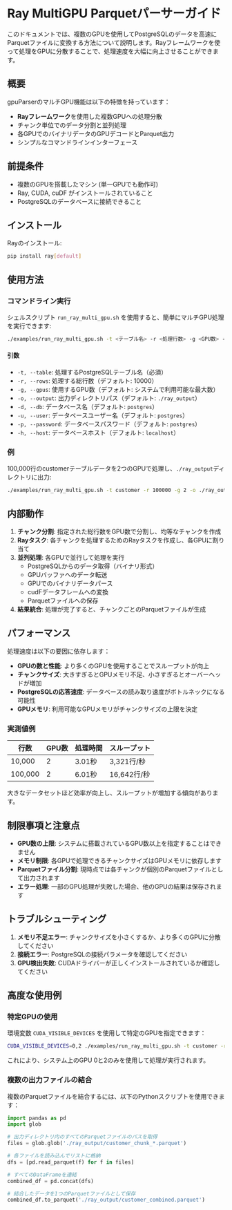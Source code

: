 # Ray MultiGPU Parquetパーサーガイド

このドキュメントでは、複数のGPUを使用してPostgreSQLのデータを高速にParquetファイルに変換する方法について説明します。Rayフレームワークを使って処理をGPUに分散することで、処理速度を大幅に向上させることができます。

## 概要

gpuParserのマルチGPU機能は以下の特徴を持っています：

- **Rayフレームワーク**を使用した複数GPUへの処理分散
- チャンク単位でのデータ分割と並列処理
- 各GPUでのバイナリデータのGPUデコードとParquet出力
- シンプルなコマンドラインインターフェース

## 前提条件

- 複数のGPUを搭載したマシン (単一GPUでも動作可)
- Ray, CUDA, cuDF がインストールされていること
- PostgreSQLのデータベースに接続できること

## インストール

Rayのインストール:

```bash
pip install ray[default]
```

## 使用方法

### コマンドライン実行

シェルスクリプト `run_ray_multi_gpu.sh` を使用すると、簡単にマルチGPU処理を実行できます:

```bash
./examples/run_ray_multi_gpu.sh -t <テーブル名> -r <処理行数> -g <GPU数> -o <出力ディレクトリ>
```

#### 引数

- `-t, --table`: 処理するPostgreSQLテーブル名（必須）
- `-r, --rows`: 処理する総行数（デフォルト: 10000）
- `-g, --gpus`: 使用するGPU数（デフォルト: システムで利用可能な最大数）
- `-o, --output`: 出力ディレクトリパス（デフォルト: `./ray_output`）
- `-d, --db`: データベース名（デフォルト: `postgres`）
- `-u, --user`: データベースユーザー名（デフォルト: `postgres`）
- `-p, --password`: データベースパスワード（デフォルト: `postgres`）
- `-h, --host`: データベースホスト（デフォルト: `localhost`）

### 例

100,000行のcustomerテーブルデータを2つのGPUで処理し、`./ray_output`ディレクトリに出力:

```bash
./examples/run_ray_multi_gpu.sh -t customer -r 100000 -g 2 -o ./ray_output
```

## 内部動作

1. **チャンク分割**: 指定された総行数をGPU数で分割し、均等なチャンクを作成
2. **Rayタスク**: 各チャンクを処理するためのRayタスクを作成し、各GPUに割り当て
3. **並列処理**: 各GPUで並行して処理を実行
   - PostgreSQLからのデータ取得（バイナリ形式）
   - GPUバッファへのデータ転送
   - GPUでのバイナリデータパース
   - cudFデータフレームへの変換
   - Parquetファイルへの保存
4. **結果統合**: 処理が完了すると、チャンクごとのParquetファイルが生成

## パフォーマンス

処理速度は以下の要因に依存します：

- **GPUの数と性能**: より多くのGPUを使用することでスループットが向上
- **チャンクサイズ**: 大きすぎるとGPUメモリ不足、小さすぎるとオーバーヘッドが増加
- **PostgreSQLの応答速度**: データベースの読み取り速度がボトルネックになる可能性
- **GPUメモリ**: 利用可能なGPUメモリがチャンクサイズの上限を決定

### 実測値例

| 行数    | GPU数 | 処理時間 | スループット   |
|--------|------|--------|------------|
| 10,000  | 2    | 3.01秒  | 3,321行/秒  |
| 100,000 | 2    | 6.01秒  | 16,642行/秒 |

大きなデータセットほど効率が向上し、スループットが増加する傾向があります。

## 制限事項と注意点

- **GPU数の上限**: システムに搭載されているGPU数以上を指定することはできません
- **メモリ制限**: 各GPUで処理できるチャンクサイズはGPUメモリに依存します
- **Parquetファイル分割**: 現時点では各チャンクが個別のParquetファイルとして出力されます
- **エラー処理**: 一部のGPU処理が失敗した場合、他のGPUの結果は保存されます

## トラブルシューティング

1. **メモリ不足エラー**: チャンクサイズを小さくするか、より多くのGPUに分散してください
2. **接続エラー**: PostgreSQLの接続パラメータを確認してください
3. **GPU検出失敗**: CUDAドライバーが正しくインストールされているか確認してください

## 高度な使用例

### 特定GPUの使用

環境変数 `CUDA_VISIBLE_DEVICES` を使用して特定のGPUを指定できます：

```bash
CUDA_VISIBLE_DEVICES=0,2 ./examples/run_ray_multi_gpu.sh -t customer -r 100000 -g 2
```

これにより、システム上のGPU 0と2のみを使用して処理が実行されます。

### 複数の出力ファイルの結合

複数のParquetファイルを結合するには、以下のPythonスクリプトを使用できます：

```python
import pandas as pd
import glob

# 出力ディレクトリ内のすべてのParquetファイルのパスを取得
files = glob.glob('./ray_output/customer_chunk_*.parquet')

# 各ファイルを読み込んでリストに格納
dfs = [pd.read_parquet(f) for f in files]

# すべてのDataFrameを連結
combined_df = pd.concat(dfs)

# 結合したデータを1つのParquetファイルとして保存
combined_df.to_parquet('./ray_output/customer_combined.parquet')
